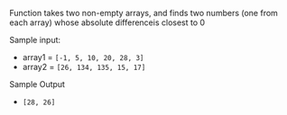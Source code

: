 Function takes two non-empty arrays, and finds two numbers (one from each array) whose absolute differenceis closest to 0

Sample input:
- array1 = `[-1, 5, 10, 20, 28, 3]`
- array2 = `[26, 134, 135, 15, 17]`

Sample Output
- `[28, 26]`
